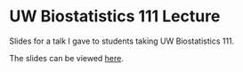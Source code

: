 # UW Biostatistics 111 Lecture

Slides for a talk I gave to students taking UW Biostatistics 111.

The slides can be viewed [here](https://bdwilliamson.github.io/uwbiost111).
